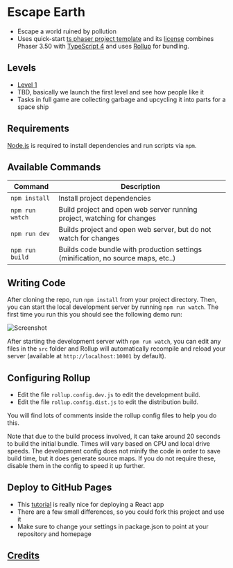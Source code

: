 # Escape Earth
- Escape a world ruined by pollution
- Uses quick-start [ts phaser project template](https://github.com/photonstorm/phaser3-typescript-project-template.git) and its [license](ts-project-template-LICENSE) combines Phaser 3.50 with [TypeScript 4](https://www.typescriptlang.org/) and uses [Rollup](https://rollupjs.org) for bundling.

## Levels
- [Level 1](docs/Level1.md)
- TBD, basically we launch the first level and see how people like it
- Tasks in full game are collecting garbage and upcycling it into parts for a space ship

## Requirements

[Node.js](https://nodejs.org) is required to install dependencies and run scripts via `npm`.

## Available Commands

| Command | Description |
|---------|-------------|
| `npm install` | Install project dependencies |
| `npm run watch` | Build project and open web server running project, watching for changes |
| `npm run dev` | Builds project and open web server, but do not watch for changes |
| `npm run build` | Builds code bundle with production settings (minification, no source maps, etc..) |

## Writing Code

After cloning the repo, run `npm install` from your project directory. Then, you can start the local development
server by running `npm run watch`. The first time you run this you should see the following demo run:

![Screenshot](screenshot.png "Phaser 3 Example")

After starting the development server with `npm run watch`, you can edit any files in the `src` folder
and Rollup will automatically recompile and reload your server (available at `http://localhost:10001`
by default).

## Configuring Rollup

* Edit the file `rollup.config.dev.js` to edit the development build.
* Edit the file `rollup.config.dist.js` to edit the distribution build.

You will find lots of comments inside the rollup config files to help you do this.

Note that due to the build process involved, it can take around 20 seconds to build the initial bundle. Times will vary based on CPU and local drive speeds. The development config does not minify the code in order to save build time, but it does generate source maps. If you do not require these, disable them in the config to speed it up further.

## Deploy to GitHub Pages
- This [tutorial](https://dev.to/yuribenjamin/how-to-deploy-react-app-in-github-pages-2a1f) is really nice for deploying a React app 
- There are a few small differences, so you could fork this project and use it
- Make sure to change your settings in package.json to point at your repository and homepage

## [Credits](docs/credits.md)